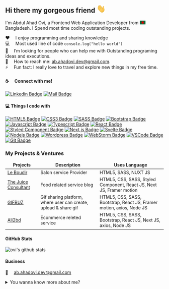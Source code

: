 ## Hi there my gorgeous friend <img src="assets/hello.gif" width="28px" alt="hi">

I'm Abdul Ahad Ovi, a Frontend Web Application Developer from <img src="assets/bangladesh.png" width="18"/> Bangladesh. I Spend most time coding outstanding projects.

:hearts: &emsp;I enjoy programming and sharing knowledge <br/>
:computer: &emsp;Most used line of code `console.log("hello world")` <br/>
🤔 &emsp;I’m looking for people who can help me with Outstanding programing ideas and executions.<br/>
:e-mail: &emsp;How to reach me: ab.ahadovi.dev@gmail.com.<br/>
⚡ &emsp;Fun fact: I really love to travel and explore new things in my free time.

#### :coffee: &emsp;Connect with me!

[![Linkedin Badge](https://img.shields.io/badge/LinkedIn-0077B5?style=for-the-badge&logo=linkedin&logoColor=white)](https://www.linkedin.com/in/abdul-ahad-ovi-789494180/) [![Mail Badge](https://img.shields.io/badge/Gmail-D14836?style=for-the-badge&logo=gmail&logoColor=white)](mailto:ab.ahadovi.dev@gmail.com)

#### :computer: Things I code with

[![HTML5 Badge](https://img.shields.io/badge/HTML5-E34F26?style=for-the-badge&logo=html5&logoColor=white)](#) [![CSS3 Badge](https://img.shields.io/badge/CSS3-1572B6?style=for-the-badge&logo=css3&logoColor=white)](#) [![SASS Badge](https://img.shields.io/badge/Sass-CC6699?style=for-the-badge&logo=sass&logoColor=white)](#) [![Bootstrap Badge](https://img.shields.io/badge/Bootstrap-563D7C?style=for-the-badge&logo=bootstrap&logoColor=white)](#) [![Javascript Badge](https://img.shields.io/badge/-Javascript-F0DB4F?style=for-the-badge&labelColor=black&logo=javascript&logoColor=F0DB4F)](#) [![Typescript Badge](https://img.shields.io/badge/-Typescript-007acc?style=for-the-badge&labelColor=black&logo=typescript&logoColor=007acc)](#) [![React Badge](https://img.shields.io/badge/-React-61DBFB?style=for-the-badge&labelColor=black&logo=react&logoColor=61DBFB)](#) [![Styled Component Badge](https://img.shields.io/badge/styled--components-DB7093?style=for-the-badge&logo=styled-components&logoColor=white)](#) [![Next.js Badge](https://img.shields.io/badge/next.js-000000?style=for-the-badge&logo=nextdotjs&logoColor=white)](#) [![Svelte Badge](https://img.shields.io/badge/Svelte-4A4A55?style=for-the-badge&logo=svelte&logoColor=FF3E00)](#) [![Nodejs Badge](https://img.shields.io/badge/-Nodejs-3C873A?style=for-the-badge&labelColor=black&logo=node.js&logoColor=3C873A)](#) [![Wordpress Badge](https://img.shields.io/badge/Wordpress-21759B?style=for-the-badge&logo=wordpress&logoColor=white)](#) [![WebStorm Badge](https://img.shields.io/badge/WebStorm-000000?style=for-the-badge&logo=WebStorm&logoColor=white)](#) [![VSCode Badge](https://img.shields.io/badge/Visual_Studio-5C2D91?style=for-the-badge&logo=visual%20studio&logoColor=white)](#) [![Git Badge](https://img.shields.io/badge/Git-F05032?style=for-the-badge&logo=git&logoColor=white)](#)



### My Projects & Ventures

<table>
  <thead align="center">
    <tr border: none;>
      <td><b>Projects</b></td>
      <td><b>Description</b></td>
      <td><b>Uses Language</b></td>
    </tr>
  </thead>
  <tbody>
    <tr>
      <td><a href="https://leboudoir.bar/" target="_blank">Le Boudir</a></td>
      <td>Salon service Provider</td>
      <td>HTML5, SASS, NUXT JS</td>
    </tr>
    <tr>
      <td><a href="https://thejuiceconsultant.com/" target="_blank">The Juice Consultant</a></td>
      <td>Food related service blog </td>
      <td>HTML5, CSS, SASS, Styled Component, React JS, Next JS, Framer motion</td>
    </tr>
    <tr>
      <td><a href="https://gifbuz.com/" target="_blank">GIFBUZ</a></td>
      <td>Gif sharing platform, where user can create, upload & share gif </td>
      <td>HTML5, CSS, SASS, Bootstrap, React JS, Framer motion, axios, Node JS</td>
    </tr>
    <tr>
      <td><a href="https://ali2bd.com/" target="_blank">Ali2bd</a></td>
      <td>Ecommerce releted service </td>
      <td>HTML5, CSS, SASS, Bootstrap, React JS, Next JS, axios, Node JS</td>
    </tr>
  </tbody>
</table>

#### GitHub Stats

![ovi's github stats](https://github-readme-stats.vercel.app/api?username=ahadovi&count_private=true&theme=tokyonight&hide=contribs,prs)

#### Business

:email: &emsp;ab.ahadovi.dev@gmail.com

<details>
<summary>
  You wanna know more about me?
</summary>

<br/>

Passionate and proactive developer with 3+ years of experience, who loves to write clean, maintainable code. I am always eager to learn from every single incident for getting the best of me.

#### Personal Info

Phone: +88-01738-068145 
Skype: ahadovi2 
Date of birth: 05-01-1993 
Marital Status: Married  
Blood Group: B+ 

</details>
